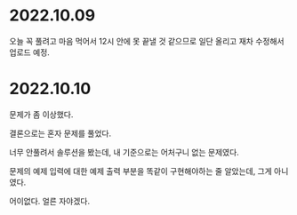 # 2022.10.09
오늘 꼭 풀려고 마음 먹어서 12시 안에 못 끝낼 것 같으므로 일단 올리고 재차 수정해서 업로드 예정.

# 2022.10.10
문제가 좀 이상했다.

결론으로는 혼자 문제를 풀었다.

너무 안풀려서 솔루션을 봤는데, 내 기준으로는 어처구니 없는 문제였다.

문제의 예제 입력에 대한 예제 출력 부분을 똑같이 구현해야하는 줄 알았는데, 그게 아니였다.

어이없다. 얼른 자야겠다.